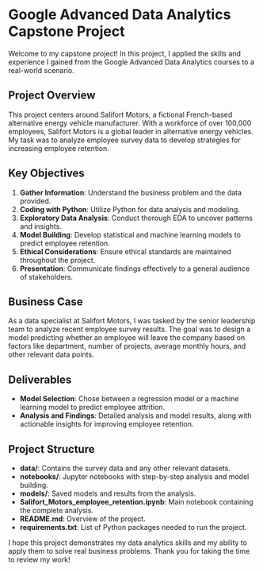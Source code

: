# Google Advanced Data Analytics Capstone Project

Welcome to my capstone project! In this project, I applied the skills and experience I gained from the Google Advanced Data Analytics courses to a real-world scenario.

## Project Overview

This project centers around Salifort Motors, a fictional French-based alternative energy vehicle manufacturer. With a workforce of over 100,000 employees, Salifort Motors is a global leader in alternative energy vehicles. My task was to analyze employee survey data to develop strategies for increasing employee retention.

## Key Objectives

1. **Gather Information**: Understand the business problem and the data provided.
2. **Coding with Python**: Utilize Python for data analysis and modeling.
3. **Exploratory Data Analysis**: Conduct thorough EDA to uncover patterns and insights.
4. **Model Building**: Develop statistical and machine learning models to predict employee retention.
5. **Ethical Considerations**: Ensure ethical standards are maintained throughout the project.
6. **Presentation**: Communicate findings effectively to a general audience of stakeholders.

## Business Case

As a data specialist at Salifort Motors, I was tasked by the senior leadership team to analyze recent employee survey results. The goal was to design a model predicting whether an employee will leave the company based on factors like department, number of projects, average monthly hours, and other relevant data points.

## Deliverables

- **Model Selection**: Chose between a regression model or a machine learning model to predict employee attrition.
- **Analysis and Findings**: Detailed analysis and model results, along with actionable insights for improving employee retention.

## Project Structure

- **data/**: Contains the survey data and any other relevant datasets.
- **notebooks/**: Jupyter notebooks with step-by-step analysis and model building.
- **models/**: Saved models and results from the analysis.
- **Salifort_Motors_employee_retention.ipynb**: Main notebook containing the complete analysis.
- **README.md**: Overview of the project.
- **requirements.txt**: List of Python packages needed to run the project.


I hope this project demonstrates my data analytics skills and my ability to apply them to solve real business problems. Thank you for taking the time to review my work!
